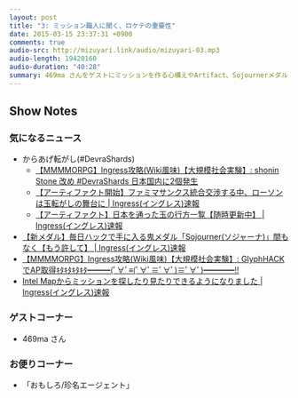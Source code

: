 ```yaml
---
layout: post
title: "3: ミッション職人に聞く、ロケテの重要性"
date: 2015-03-15 23:37:31 +0900
comments: true
audio-src: http://mizuyari.link/audio/mizuyari-03.mp3
audio-length: 19420160
audio-duration: "40:28"
summary: 469ma さんをゲストにミッションを作る心構えやArtifact、Sojournerメダルについて話しました
---
```


## Show Notes

### 気になるニュース
- からあげ転がし(#DevraShards)
  - [【MMMMORPG】Ingress攻略(Wiki風味)【大規模社会実験】: shonin Stone 改め #DevraShards﻿ 日本国内に2個発生](http://ingressjp.blogspot.jp/2015/03/shonin-stone-devrashards-2.html)
  - [【アーティファクト開始】ファミマサンクス統合交渉する中、ローソンは玉転がしの舞台に | Ingress(イングレス)速報](http://ingressblog.jp/24033957/)
  - [【アーティファクト】日本を通った玉の行方一覧【随時更新中】 | Ingress(イングレス)速報](http://ingressblog.jp/24494876/)
- [【新メダル】毎日ハックで手に入る鬼メダル「Sojourner(ソジャーナ)」間もなく【もう許して】 | Ingress(イングレス)速報](http://ingressblog.jp/24029810/)
- [【MMMMORPG】Ingress攻略(Wiki風味)【大規模社会実験】: GlyphHACKでAP取得ｷﾀｷﾀｷﾀｷﾀ━━━(ﾟ∀ﾟ≡(ﾟ∀ﾟ≡ﾟ∀ﾟ)≡ﾟ∀ﾟ)━━━━!!](http://ingressjp.blogspot.jp/2015/03/glyphhackap.html)
- [Intel Mapからミッションを探したり見たりできるようになりました | Ingress(イングレス)速報](http://ingressblog.jp/24576341/)

### ゲストコーナー
- 469ma さん


### お便りコーナー
- 「おもしろ/珍名エージェント」
